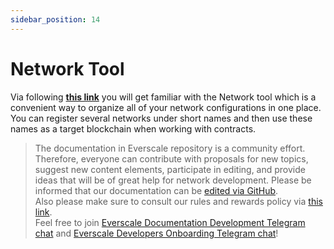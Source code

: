 ```yaml
---
sidebar_position: 14
---
```


# Network Tool

Via following [**this link**](https://github.com/tonlabs/everdev/blob/main/docs/command-line-interface/network-tool.md) you will get familiar with the Network tool which is a convenient way to organize all of your network configurations in one place. You can register several networks under short names and then use these names as a target blockchain when working with contracts.

>  The documentation in Everscale repository is a community effort. Therefore, everyone can contribute with proposals for new topics, suggest new content elements, participate in editing, and provide ideas that will be of great help for network development.
Please be informed that our documentation can be [edited via GitHub](https://github.com/everscale-org/docs/issues).  
  Also please make sure to consult our rules and rewards policy via [this link](https://docs.everscale.network/contribute/hot-streams/documentations).  
  Feel free to join [Everscale Documentation Development Telegram chat](https://t.me/+C2IpQXWZtCwxYzEy) and [Everscale Developers Onboarding Telegram chat](https://t.me/+Vca1Gs6uPzIyNWVi)!